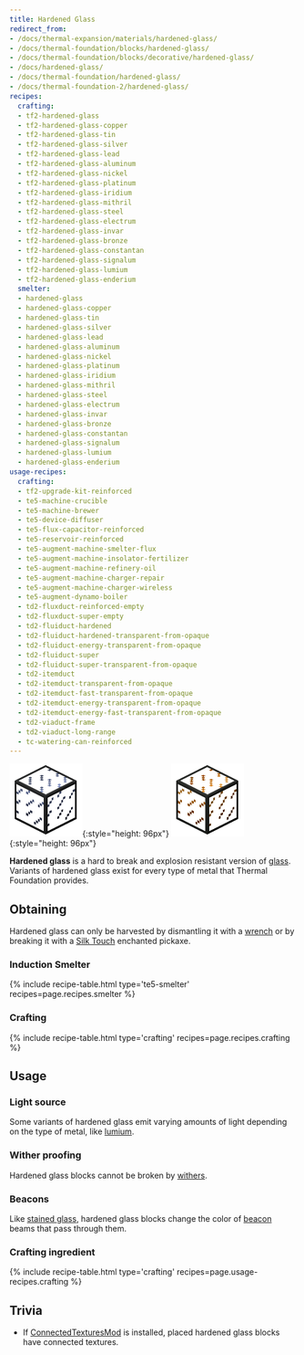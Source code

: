 ```yaml
---
title: Hardened Glass
redirect_from:
- /docs/thermal-expansion/materials/hardened-glass/
- /docs/thermal-foundation/blocks/hardened-glass/
- /docs/thermal-foundation/blocks/decorative/hardened-glass/
- /docs/hardened-glass/
- /docs/thermal-foundation/hardened-glass/
- /docs/thermal-foundation-2/hardened-glass/
recipes:
  crafting:
  - tf2-hardened-glass
  - tf2-hardened-glass-copper
  - tf2-hardened-glass-tin
  - tf2-hardened-glass-silver
  - tf2-hardened-glass-lead
  - tf2-hardened-glass-aluminum
  - tf2-hardened-glass-nickel
  - tf2-hardened-glass-platinum
  - tf2-hardened-glass-iridium
  - tf2-hardened-glass-mithril
  - tf2-hardened-glass-steel
  - tf2-hardened-glass-electrum
  - tf2-hardened-glass-invar
  - tf2-hardened-glass-bronze
  - tf2-hardened-glass-constantan
  - tf2-hardened-glass-signalum
  - tf2-hardened-glass-lumium
  - tf2-hardened-glass-enderium
  smelter:
  - hardened-glass
  - hardened-glass-copper
  - hardened-glass-tin
  - hardened-glass-silver
  - hardened-glass-lead
  - hardened-glass-aluminum
  - hardened-glass-nickel
  - hardened-glass-platinum
  - hardened-glass-iridium
  - hardened-glass-mithril
  - hardened-glass-steel
  - hardened-glass-electrum
  - hardened-glass-invar
  - hardened-glass-bronze
  - hardened-glass-constantan
  - hardened-glass-signalum
  - hardened-glass-lumium
  - hardened-glass-enderium
usage-recipes:
  crafting:
  - tf2-upgrade-kit-reinforced
  - te5-machine-crucible
  - te5-machine-brewer
  - te5-device-diffuser
  - te5-flux-capacitor-reinforced
  - te5-reservoir-reinforced
  - te5-augment-machine-smelter-flux
  - te5-augment-machine-insolator-fertilizer
  - te5-augment-machine-refinery-oil
  - te5-augment-machine-charger-repair
  - te5-augment-machine-charger-wireless
  - te5-augment-dynamo-boiler
  - td2-fluxduct-reinforced-empty
  - td2-fluxduct-super-empty
  - td2-fluiduct-hardened
  - td2-fluiduct-hardened-transparent-from-opaque
  - td2-fluiduct-energy-transparent-from-opaque
  - td2-fluiduct-super
  - td2-fluiduct-super-transparent-from-opaque
  - td2-itemduct
  - td2-itemduct-transparent-from-opaque
  - td2-itemduct-fast-transparent-from-opaque
  - td2-itemduct-energy-transparent-from-opaque
  - td2-itemduct-energy-fast-transparent-from-opaque
  - td2-viaduct-frame
  - td2-viaduct-long-range
  - tc-watering-can-reinforced
---
```


![Hardened glass](/assets/images/thermal-foundation-2/hardened-glass.png){:style="height: 96px"}
![Hardened glass variants](/assets/images/thermal-foundation-2/hardened-glass-variants.gif){:style="height: 96px"}


**Hardened glass** is a hard to break and explosion resistant version of
[glass](https://minecraft.gamepedia.com/Glass). Variants of hardened glass exist
for every type of metal that Thermal Foundation provides.


Obtaining
---------

Hardened glass can only be harvested by dismantling it with a
[wrench](/docs/1.12/wrenches/) or by breaking it with a [Silk
Touch](https://minecraft.gamepedia.com/Silk_Touch) enchanted pickaxe.

### Induction Smelter
{% include recipe-table.html type='te5-smelter' recipes=page.recipes.smelter %}

### Crafting
{% include recipe-table.html type='crafting' recipes=page.recipes.crafting %}


Usage
-----

### Light source
Some variants of hardened glass emit varying amounts of light depending on the
type of metal, like [lumium](/docs/1.12/thermal-foundation-2/lumium-ingot/).

### Wither proofing
Hardened glass blocks cannot be broken by
[withers](https://minecraft.gamepedia.com/Wither).

### Beacons
Like [stained glass](https://minecraft.gamepedia.com/Stained_Glass), hardened
glass blocks change the color of
[beacon](https://minecraft.gamepedia.com/Beacon) beams that pass through them.

### Crafting ingredient
{% include recipe-table.html type='crafting' recipes=page.usage-recipes.crafting %}


Trivia
------

* If [ConnectedTexturesMod](https://minecraft.curseforge.com/projects/ctm) is
  installed, placed hardened glass blocks have connected textures.
